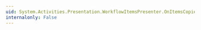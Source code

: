 ```yaml
---
uid: System.Activities.Presentation.WorkflowItemsPresenter.OnItemsCopied(System.Collections.Generic.List{System.Activities.Presentation.Model.ModelItem})
internalonly: False
---
```

